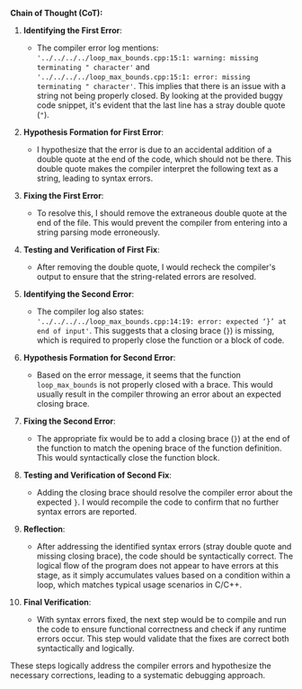 **Chain of Thought (CoT):**

1. **Identifying the First Error**:
   - The compiler error log mentions: `'../../../../loop_max_bounds.cpp:15:1: warning: missing terminating " character'` and `'../../../../loop_max_bounds.cpp:15:1: error: missing terminating " character'`. This implies that there is an issue with a string not being properly closed. By looking at the provided buggy code snippet, it's evident that the last line has a stray double quote (`"`).

2. **Hypothesis Formation for First Error**:
   - I hypothesize that the error is due to an accidental addition of a double quote at the end of the code, which should not be there. This double quote makes the compiler interpret the following text as a string, leading to syntax errors.

3. **Fixing the First Error**:
   - To resolve this, I should remove the extraneous double quote at the end of the file. This would prevent the compiler from entering into a string parsing mode erroneously.

4. **Testing and Verification of First Fix**:
   - After removing the double quote, I would recheck the compiler's output to ensure that the string-related errors are resolved.

5. **Identifying the Second Error**:
   - The compiler log also states: `'../../../../loop_max_bounds.cpp:14:19: error: expected ‘}’ at end of input'`. This suggests that a closing brace (`}`) is missing, which is required to properly close the function or a block of code.

6. **Hypothesis Formation for Second Error**:
   - Based on the error message, it seems that the function `loop_max_bounds` is not properly closed with a brace. This would usually result in the compiler throwing an error about an expected closing brace.

7. **Fixing the Second Error**:
   - The appropriate fix would be to add a closing brace (`}`) at the end of the function to match the opening brace of the function definition. This would syntactically close the function block.

8. **Testing and Verification of Second Fix**:
   - Adding the closing brace should resolve the compiler error about the expected `}`. I would recompile the code to confirm that no further syntax errors are reported.

9. **Reflection**:
   - After addressing the identified syntax errors (stray double quote and missing closing brace), the code should be syntactically correct. The logical flow of the program does not appear to have errors at this stage, as it simply accumulates values based on a condition within a loop, which matches typical usage scenarios in C/C++.

10. **Final Verification**:
    - With syntax errors fixed, the next step would be to compile and run the code to ensure functional correctness and check if any runtime errors occur. This step would validate that the fixes are correct both syntactically and logically.

These steps logically address the compiler errors and hypothesize the necessary corrections, leading to a systematic debugging approach.